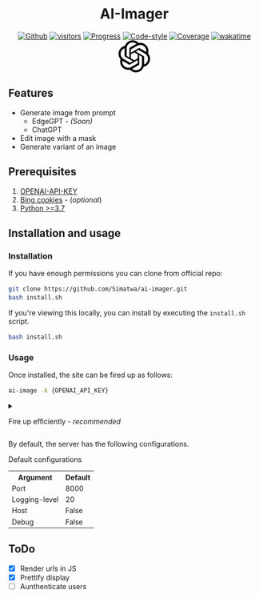 <h1 align="center">AI-Imager</h1>
<p align="center">
<a href="https://github.com/Simatwa/ai-imager"><img src="https://img.shields.io/static/v1?label=Github&message=passing&logo=github&color=green" alt="Github"/></a>
<a href="#"><img src="https://visitor-badge.glitch.me/badge?page_id=Simatwa.ai_imager&left_color=lime&right_color=red&left_text=Visitors" alt="visitors"></a>
<a href="#"><img src="https://img.shields.io/static/v1?label=Development&message=Beta&color=Orange&logo=progress" alt="Progress"/></a>
<a href="#"><img src="https://img.shields.io/static/v1?label=Code Style&message=Black&color=black&logo=Black" alt="Code-style"/></a>
<a href="#"><img src="https://img.shields.io/static/v1?label=Coverage&message=80%&color=green" alt="Coverage"/></a>
<a href="https://wakatime.com/badge/github/Simatwa/ai-imager"><img src="https://wakatime.com/badge/github/Simatwa/ai-imager.svg" alt="wakatime"></a><br>
<img align="center" src="https://github.com/Simatwa/ai-imager/raw/main/contents/static/image/favicon.svg" alt="Logo"/>
</p>

## Features 

- Generate image from prompt
  - EdgeGPT - *(Soon)*
  - ChatGPT
- Edit image with a mask
- Generate variant of an image

## Prerequisites

1. [OPENAI-API-KEY](https://platform.openai.com/account/api-keys)
2. [Bing cookies](bing.com) - (*optional*)
3. [Python >=3.7](Python.org)

## Installation and usage

### Installation

If you have enough permissions you can clone from official repo:

```sh
git clone https://github.com/Simatwa/ai-imager.git
bash install.sh
```

If you're viewing this locally, you can install by executing the `install.sh` script.
 
 ```sh
bash install.sh
```

### Usage

Once installed, the site can be fired up as follows:

```sh
ai-image -k {OPENAI_API_KEY}
```

<details>

<summary>

Fire up efficiently - *recommended*

</summary>

- Make **KEY** an environment variable
- Fire up the server - `ai-imager`

</details>

By default,  the server has the following configurations.

<table>
    <thead>Default configurations</thead>
    <tr>
        <th>Argument</th>
        <th>Default</th>
    </tr>
    <tr>
        <td>Port</td>
        <td>8000</td>
    </tr>
    <tr>
        <td>Logging-level</td>
        <td>20</td>
    </tr>
    <tr>
        <td>Host</td>
        <td>False</td>
    </tr>
    <tr>
        <td>Debug</td>
        <td>False</td>
    </tr>
</table>

## ToDo

- [x] Render urls in JS
- [x] Prettify display
- [ ] Aunthenticate users
